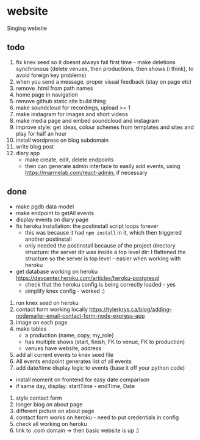 # website
Singing website

## todo
1. fix knex seed so it doesnt always fail first time - make deletions synchronous (delete venues, then productions, then shows (i think), to avoid foreign key problems)
1. when you send a message, proper visual feedback (stay on page etc)
1. remove .html from path names
1. home page in navigation
1. remove github static site build thing
1. make soundcloud for recordings, upload >= 1
1. make instagram for images and short videos
1. make media page and embed soundcloud and instagram
1. improve style: get ideas, colour schemes from templates and sites and play for half an hour
1. install wordpress on blog subdomain
1. write blog post
1. diary app
   - make create, edit, delete endpoints
   - then can generate admin interface to easily add events, using https://marmelab.com/react-admin, if necessary

## done
- make pgdb data model
- make endpoint to getAll events
- display events on diary page
- fix heroku installation: the postinstall script loops forever
  - this was because it had `npm install` in it, which then triggered another postinstall
  - only needed the postinstall because of the project directory structure: the server dir was inside a top level dir: I flattened the structure so the server is top level - easier when working with heroku
- get database working on heroku https://devcenter.heroku.com/articles/heroku-postgresql
   - check that the heroku config is being correctly loaded - yes
   - simplify knex config - worked :)
1. run knex seed on heroku
1. contact form working locally https://tylerkrys.ca/blog/adding-nodemailer-email-contact-form-node-express-app
1. image on each page
1. make tables
   - a production (name, copy, my_role)
   - has multiple shows (start, finish, FK to venue, FK to production)
   - venues have website, address
1. add all current events to knex seed file
1. All events endpoint generates list of all events
1. add date/time display logic to events (base it off your python code)
  - install moment on frontend for easy date comparison
  - if same day, display: startTime - endTime, Date
1. style contact form
1. longer biog on about page
1. different picture on about page
1. contact form works on heroku - need to put credentials in config
1. check all working on heroku
1. link to .com domain -> then basic website is up :)
